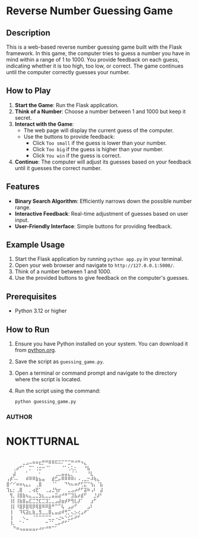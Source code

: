 # Reverse Number Guessing Game

## Description

This is a web-based reverse number guessing game built with the Flask framework. In this game, the computer tries to guess a number you have in mind within a range of 1 to 1000. You provide feedback on each guess, indicating whether it is too high, too low, or correct. The game continues until the computer correctly guesses your number.

## How to Play

1. **Start the Game**: Run the Flask application.
2. **Think of a Number**: Choose a number between 1 and 1000 but keep it secret.
3. **Interact with the Game**:
   - The web page will display the current guess of the computer.
   - Use the buttons to provide feedback:
     - Click `Too small` if the guess is lower than your number.
     - Click `Too big` if the guess is higher than your number.
     - Click `You win` if the guess is correct.
4. **Continue**: The computer will adjust its guesses based on your feedback until it guesses the correct number.

## Features

- **Binary Search Algorithm**: Efficiently narrows down the possible number range.
- **Interactive Feedback**: Real-time adjustment of guesses based on user input.
- **User-Friendly Interface**: Simple buttons for providing feedback.

## Example Usage

1. Start the Flask application by running `python app.py` in your terminal.
2. Open your web browser and navigate to `http://127.0.0.1:5000/`.
3. Think of a number between 1 and 1000.
4. Use the provided buttons to give feedback on the computer's guesses.

## Prerequisites

- Python 3.12 or higher

## How to Run

1. Ensure you have Python installed on your system. You can download it from [python.org](https://www.python.org/downloads/).
2. Save the script as `guessing_game.py`.
3. Open a terminal or command prompt and navigate to the directory where the script is located.
4. Run the script using the command:

   ```bash
   python guessing_game.py
   ```
   
### AUTHOR 
# NOKTTURNAL

   ```bash

⠀⠀⠀⠀⠀⣀⣠⠤⠶⠶⣖⡛⠛⠿⠿⠯⠭⠍⠉⣉⠛⠚⠛⠲⣄⠀⠀⠀⠀⠀
⠀⠀⢀⡴⠋⠁⠀⡉⠁⢐⣒⠒⠈⠁⠀⠀⠀⠈⠁⢂⢅⡂⠀⠀⠘⣧⠀⠀⠀⠀
⠀⠀⣼⠀⠀⠀⠁⠀⠀⠀⠂⠀⠀⠀⠀⢀⣀⣤⣤⣄⡈⠈⠀⠀⠀⠘⣇⠀⠀⠀
⢠⡾⠡⠄⠀⠀⠾⠿⠿⣷⣦⣤⠀⠀⣾⣋⡤⠿⠿⠿⠿⠆⠠⢀⣀⡒⠼⢷⣄⠀
⣿⠊⠊⠶⠶⢦⣄⡄⠀⢀⣿⠀⠀⠀⠈⠁⠀⠀⠙⠳⠦⠶⠞⢋⣍⠉⢳⡄⠈⣧
⢹⣆⡂⢀⣿⠀⠀⡀⢴⣟⠁⠀⢀⣠⣘⢳⡖⠀⠀⣀⣠⡴⠞⠋⣽⠷⢠⠇⠀⣼
⠀⢻⡀⢸⣿⣷⢦⣄⣀⣈⣳⣆⣀⣀⣤⣭⣴⠚⠛⠉⣹⣧⡴⣾⠋⠀⠀⣘⡼⠃
⠀⢸⡇⢸⣷⣿⣤⣏⣉⣙⣏⣉⣹⣁⣀⣠⣼⣶⡾⠟⢻⣇⡼⠁⠀⠀⣰⠋⠀⠀
⠀⢸⡇⠸⣿⡿⣿⢿⡿⢿⣿⠿⠿⣿⠛⠉⠉⢧⠀⣠⡴⠋⠀⠀⠀⣠⠇⠀⠀⠀
⠀⢸⠀⠀⠹⢯⣽⣆⣷⣀⣻⣀⣀⣿⣄⣤⣴⠾⢛⡉⢄⡢⢔⣠⠞⠁⠀⠀⠀⠀
⠀⢸⠀⠀⠀⠢⣀⠀⠈⠉⠉⠉⠉⣉⣀⠠⣐⠦⠑⣊⡥⠞⠋⠀⠀⠀⠀⠀⠀⠀
⠀⢸⡀⠀⠁⠂⠀⠀⠀⠀⠀⠀⠒⠈⠁⣀⡤⠞⠋⠁⠀⠀⠀⠀⠀⠀⠀⠀⠀⠀
⠀⠀⠙⠶⢤⣤⣤⣤⣤⡤⠴⠖⠚⠛⠉⠁⠀⠀⠀⠀⠀⠀⠀⠀⠀⠀⠀⠀⠀⠀
   ```